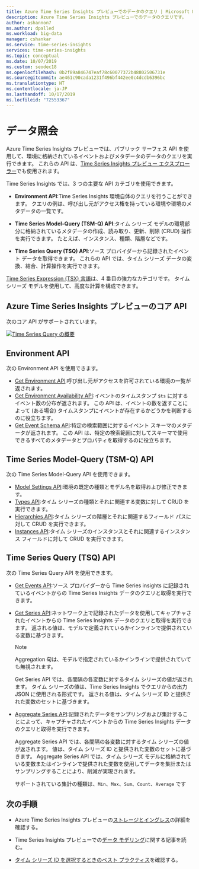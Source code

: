 ```yaml
---
title: Azure Time Series Insights プレビューでのデータのクエリ | Microsoft Docs
description: Azure Time Series Insights プレビューでのデータのクエリです。
author: ashannon7
ms.author: dpalled
ms.workload: big-data
manager: cshankar
ms.service: time-series-insights
services: time-series-insights
ms.topic: conceptual
ms.date: 10/07/2019
ms.custom: seodec18
ms.openlocfilehash: 0b2f89a846747eaf78c60077372b48802506731e
ms.sourcegitcommit: ae461c90cada1231f496bf442ee0c4dcdb6396bc
ms.translationtype: HT
ms.contentlocale: ja-JP
ms.lasthandoff: 10/17/2019
ms.locfileid: "72553367"
---
```

# <a name="data-querying"></a>データ照会

Azure Time Series Insights プレビューでは、パブリック サーフェス API を使用して、環境に格納されているイベントおよびメタデータのデータのクエリを実行できます。 これらの API は、[Time Series Insights プレビュー エクスプローラー](./time-series-insights-update-explorer.md)でも使用されます。

Time Series Insights では、3 つの主要な API カテゴリを使用できます。

* **Environment API**:Time Series Insights 環境自体のクエリを行うことができます。 クエリの例は、呼び出し元がアクセス権を持っている環境や環境のメタデータの一覧です。

* **Time Series Model-Query (TSM-Q) API**:タイム シリーズ モデルの環境部分に格納されているメタデータの作成、読み取り、更新、削除 (CRUD) 操作を実行できます。 たとえば、インスタンス、種類、階層などです。

* **Time Series Query (TSQ) API**:ソース プロバイダーから記録されたイベント データを取得できます。 これらの API では、タイム シリーズ データの変換、結合、計算操作を実行できます。

[Time Series Expression (TSX) 言語](https://docs.microsoft.com/rest/api/time-series-insights/preview-tsx)は、4 番目の強力なカテゴリです。 タイム シリーズ モデルを使用して、高度な計算を構成できます。

## <a name="azure-time-series-insights-preview-core-apis"></a>Azure Time Series Insights プレビューのコア API

次のコア API がサポートされています。

[![Time Series Query の概要](media/v2-update-tsq/tsq.png)](media/v2-update-tsq/tsq.png#lightbox)

## <a name="environment-apis"></a>Environment API

次の Environment API を使用できます。

* [Get Environment API](https://docs.microsoft.com/rest/api/time-series-insights/preview-env#get-environments-api):呼び出し元がアクセスを許可されている環境の一覧が返されます。
* [Get Environment Availability API](https://docs.microsoft.com/rest/api/time-series-insights/preview-env#get-environment-availability-api):イベントのタイムスタンプ `$ts` に対するイベント数の分布が返されます。 この API は、イベントの数を返すことによって (ある場合) タイムスタンプにイベントが存在するかどうかを判断するのに役立ちます。
* [Get Event Schema API](https://docs.microsoft.com/rest/api/time-series-insights/preview-env#get-event-schema-api):特定の検索範囲に対するイベント スキーマのメタデータが返されます。 この API は、特定の検索範囲に対してスキーマで使用できるすべてのメタデータとプロパティを取得するのに役立ちます。

## <a name="time-series-model-query-tsm-q-apis"></a>Time Series Model-Query (TSM-Q) API

次の Time Series Model-Query API を使用できます。

* [Model Settings API](https://docs.microsoft.com/rest/api/time-series-insights/preview-model#model-settings-api):環境の既定の種類とモデル名を取得および修正できます。
* [Types API](https://docs.microsoft.com/rest/api/time-series-insights/preview-model#types-api):タイム シリーズの種類とそれに関連する変数に対して CRUD を実行できます。
* [Hierarchies API](https://docs.microsoft.com/rest/api/time-series-insights/preview-model#hierarchies-api):タイム シリーズの階層とそれに関連するフィールド パスに対して CRUD を実行できます。
* [Instances API](https://docs.microsoft.com/rest/api/time-series-insights/preview-model#instances-api):タイム シリーズのインスタンスとそれに関連するインスタンス フィールドに対して CRUD を実行できます。

## <a name="time-series-query-tsq-apis"></a>Time Series Query (TSQ) API

次の Time Series Query API を使用できます。

* [Get Events API](https://docs.microsoft.com/rest/api/time-series-insights/preview-query#get-events-api):ソース プロバイダーから Time Series insights に記録されているイベントからの Time Series Insights データのクエリと取得を実行できます。

* [Get Series API](https://docs.microsoft.com/rest/api/time-series-insights/preview-query#get-series-api):ネットワーク上で記録されたデータを使用してキャプチャされたイベントからの Time Series Insights データのクエリと取得を実行できます。 返される値は、モデルで定義されているかインラインで提供されている変数に基づきます。

    >[!NOTE]
    > Aggregation 句は、モデルで指定されているかインラインで提供されていても無視されます。

  Get Series API では、各間隔の各変数に対するタイム シリーズの値が返されます。 タイム シリーズの値は、Time Series Insights でクエリからの出力 JSON に使用される形式です。 返される値は、タイム シリーズ ID と提供された変数のセットに基づきます。

* [Aggregate Series API](https://docs.microsoft.com/rest/api/time-series-insights/preview-query#aggregate-series-api):記録されたデータをサンプリングおよび集計することによって、キャプチャされたイベントからの Time Series Insights データのクエリと取得を実行できます。

  Aggregate Series API では、各間隔の各変数に対するタイム シリーズの値が返されます。 値は、タイム シリーズ ID と提供された変数のセットに基づきます。 Aggregate Series API では、タイム シリーズ モデルに格納されている変数またはインラインで提供された変数を使用してデータを集計またはサンプリングすることにより、削減が実現されます。

  サポートされている集計の種類は、`Min`、`Max`、`Sum`、`Count`、`Average` です

## <a name="next-steps"></a>次の手順

- Azure Time Series Insights プレビューの[ストレージとイングレス](./time-series-insights-update-storage-ingress.md)の詳細を確認する。

- Time Series Insights プレビューでの[データ モデリング](./time-series-insights-update-tsm.md)に関する記事を読む。

- [タイム シリーズ ID を選択するときのベスト プラクティス](./time-series-insights-update-how-to-id.md)を確認する。
